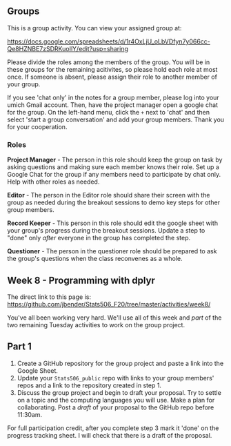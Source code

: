 ## Groups

This is a group activity. You can view your assigned group at:

https://docs.google.com/spreadsheets/d/1r4OxLjU_oLbVDfyn7y066cc-Qe8HZNBE7zSDRKuoIlY/edit?usp=sharing

Please divide the roles among the members of the group. You will be in these groups for
the remaining acitivites, so please hold each role at most once. If someone is absent, please
assign their role to another member of your group.

If you see 'chat only' in the notes for a group member, please log into 
your umich Gmail account.  Then, have the project manager open a google chat 
for the group.  On the left-hand menu, click the `+` next to
'chat' and then select 'start a group conversation' and add your group members.
Thank you for your cooperation.

### Roles

**Project Manager** - The person in this role should keep the group on task
by asking questions and making sure each member knows their role.
Set up a Google Chat for the group if any members need to participate by
chat only. Help with other roles as needed.

**Editor** - The person in the Editor role should share their screen with the
group as needed during the breakout sessions to demo key steps for other group
members. 

**Record Keeper** - This person in this role should edit the google sheet 
with your group's progress during the breakout sessions. Update a step to "done"
only *after* everyone in the group has completed the step.  

**Questioner** - The person in the questioner role should be prepared to ask the
group's questions when the class reconvenes as a whole. 

## Week 8 - Programming with dplyr

The direct link to this page is:
https://github.com/jbender/Stats506_F20/tree/master/activities/week8/

You've all been working very hard. We'll use all of this week and *part* of the
two remaining Tuesday activities to work on the group project. 

## Part 1
1. Create a GitHub repository for the group project and paste a link
   into the Google Sheet.
2. Update your `Stats506_public` repo with links to your group members'
   repos and a link to the repository created in step 1.
3. Discuss the group project and begin to draft your proposal. Try to
   settle on a topic and the computing languages you will use.  Make a
   plan for collaborating.  Post a *draft* of your proposal to the GitHub
   repo before 11:30am.

For full participation credit, after you complete step 3 mark it 'done' on
the progress tracking sheet. I will check that there is a draft of the
proposal.






